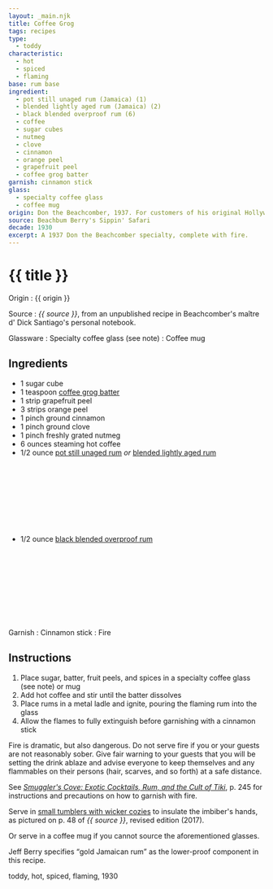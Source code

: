 ```yaml
---
layout: _main.njk
title: Coffee Grog
tags: recipes
type: 
  - toddy
characteristic:
  - hot
  - spiced
  - flaming
base: rum base
ingredient:
  - pot still unaged rum (Jamaica) (1)
  - blended lightly aged rum (Jamaica) (2)
  - black blended overproof rum (6)
  - coffee
  - sugar cubes
  - nutmeg
  - clove
  - cinnamon
  - orange peel
  - grapefruit peel
  - coffee grog batter
garnish: cinnamon stick
glass:
  - specialty coffee glass
  - coffee mug
origin: Don the Beachcomber, 1937. For customers of his original Hollywood location, Don would personally perform the tableside presentation of this pyrotechnic post-prandial pièce de résistance.
source: Beachbum Berry's Sippin' Safari
decade: 1930
excerpt: A 1937 Don the Beachcomber specialty, complete with fire.
---
```


<!-- markdownlint-disable MD025 -->
# {{ title }}
<!-- markdownlint-enable MD025 -->

Origin
  : {{ origin }}

Source
  : <cite><span data-pagefind-filter="Source">{{ source }}</span></cite>, from an unpublished recipe in Beachcomber's <span lang="fr">maître d'</span> Dick Santiago's personal notebook.

Glassware
  : <span data-pagefind-filter="Glassware">Specialty coffee glass</span> (see note)
  : <span data-pagefind-filter="Glassware">Coffee mug</span>

## Ingredients

- 1 sugar cube
- 1 teaspoon [coffee grog batter](/mixes/coffee-grog-batter/)
- 1 strip grapefruit peel
- 3 strips orange peel
- 1 pinch ground cinnamon
- 1 pinch ground clove
- 1 pinch freshly grated nutmeg
- 6 ounces steaming hot coffee
- 1/2 ounce [pot still unaged rum](/rums/00-rum-pot-still-unaged/) *or* [blended lightly aged rum](/rums/04-rum-blended-lightly-aged/)<icon-l space="1em" class="bigger" label="(2)"><span class="with-icon"><svg class="icon"><use href="/assets/images/icons/circle-2.svg#circle-2"></use></svg></span></icon-l>
- 1/2 ounce [black blended overproof rum](/rums/12-rum-black-blended-overproof/) <icon-l space="1em" class="bigger" label="(6)"><span class="with-icon"><svg class="icon"><use href="/assets/images/icons/circle-6.svg#circle-6"></use></svg></span></icon-l>

Garnish
  : <span data-pagefind-filter="Garnish">Cinnamon stick</span>
  : <span data-pagefind-filter="Garnish">Fire</span>

## Instructions

1. Place sugar, batter, fruit peels, and spices in a specialty coffee glass (see note) or mug
2. Add hot coffee and stir until the batter dissolves
3. Place rums in a metal ladle and ignite, pouring the flaming rum into the glass
4. Allow the flames to fully extinguish before garnishing with a cinnamon stick

<tiki-callout type="danger">

  Fire is dramatic, but also dangerous. Do not serve fire if you or your guests are not reasonably sober. Give fair warning to your guests that you will be setting the drink ablaze and advise everyone to keep themselves and any flammables on their persons (hair, scarves, and so forth) at a safe distance.

  See <cite><a href="https://www.smugglerscovesf.com/store/smugglers-cove-exotic-cocktails-rum-and-the-cult-of-tiki-signed" target="_blank" rel="external noopener">Smuggler's Cove&colon; Exotic Cocktails, Rum, and the Cult of Tiki</a></cite></cite>, p. 245 for instructions and precautions on how to garnish with fire.

</tiki-callout>

<tiki-callout type="note">

  Serve in <a href="https://www.vagabondhouse.com/collections/bar-glasses/products/tall_glasses_wicker_rt474" target="_blank" rel="external noopener">small tumblers with wicker cozies</a> to insulate the imbiber's hands, as pictured on p. 48 of <cite><span data-pagefind-filter="Source">{{ source }}</span></cite>, revised edition (2017).

  Or serve in a coffee mug if you cannot source the aforementioned glasses.

</tiki-callout>

<tiki-callout type="note">

  Jeff Berry specifies <q>gold Jamaican rum</q> as the lower-proof component in this recipe.

</tiki-callout>

<div
  class="sr-only"
  data-cat[0]="Drink"
  data-type[0]="Toddy"
  data-char[0]="Hot"
  data-char[1]="Spiced"
  data-char[2]="Flaming"
  data-origin[0]="Don the Beachcomber"
  data-origin[1]="Donn Beach"
  data-origin[2]="Ernest Raymond Gantt"
  data-base[0]="Rum/Cane spirits"
  data-ingredient[0]="Pot still unaged rum (Jamaica)"
  data-ingredient[1]="Pot still unaged rum"
  data-ingredient[2]="Blended lightly aged rum (Jamaica) [2]"
  data-ingredient[3]="Blended lightly aged rum [2]"
  data-ingredient[4]="Black blended overproof rum [6]"
  data-ingredient[5]="Coffee, hot"
  data-ingredient[6]="Sugar cubes"
  data-ingredient[7]="Nutmeg, grated"
  data-ingredient[8]="Cloves, ground"
  data-ingredient[9]="Cinnamon, ground"
  data-ingredient[10]="Orange peel"
  data-ingredient[11]="Grapefruit peel"
  data-ingredient[12]="Coffee grog batter"
  data-pantry[0]="Cinnamon stick"
  data-liquor[0]="Pot still unaged rum (Jamaica)"
  data-liquor[1]="Pot still unaged rum"
  data-liquor[2]="Blended lightly aged rum (Jamaica) [2]"
  data-liquor[3]="Blended lightly aged rum [2]"
  data-liquor[4]="Black blended overproof rum [6]"
  data-pantry[0]="Coffee, hot"
  data-pantry[1]="Sugar cubes"
  data-pantry[2]="Nutmeg, grated"
  data-pantry[3]="Cloves, ground"
  data-pantry[4]="Cinnamon, ground"
  data-pantry[5]="Orange peel"
  data-pantry[6]="Grapefruit peel"
  data-batter[0]="Coffee grog batter"
  data-garnish[0]="Cinnamon stick"
  data-decade[0]="1930"
  data-pagefind-filter="
    Category[data-cat[0]],
    Type[data-type[0]],
    Characteristic[data-char[0]],
    Characteristic[data-char[1]],
    Characteristic[data-char[2]],
    Origin[data-origin[0]],
    Origin[data-origin[1]],
    Origin[data-origin[2]],
    Base[data-base[0]],
    Ingredient[data-ingredient[0]],
    Ingredient[data-ingredient[1]],
    Ingredient[data-ingredient[2]],
    Ingredient[data-ingredient[3]],
    Ingredient[data-ingredient[4]],
    Ingredient[data-ingredient[5]],
    Ingredient[data-ingredient[6]],
    Ingredient[data-ingredient[7]],
    Ingredient[data-ingredient[8]],
    Ingredient[data-ingredient[9]],
    Ingredient[data-ingredient[10]],
    Ingredient[data-ingredient[11]],
    Ingredient[data-ingredient[12]],
    Pantry[data-pantry[0]],
    Liquor[data-liquor[0]],
    Liquor[data-liquor[1]],
    Liquor[data-liquor[2]],
    Liquor[data-liquor[3]],
    Liquor[data-liquor[4]],
    Pantry[data-pantry[0]],
    Pantry[data-pantry[1]],
    Pantry[data-pantry[1]],
    Pantry[data-pantry[2]],
    Pantry[data-pantry[3]],
    Pantry[data-pantry[4]],
    Pantry[data-pantry[5]],
    Batter[data-batter[0]],
    Garnish[data-garnish[0]],
    Decade[data-decade[0]]
  "
>
</div>

<div class="keywords" aria-hidden>toddy, hot, spiced, flaming, 1930</div>
